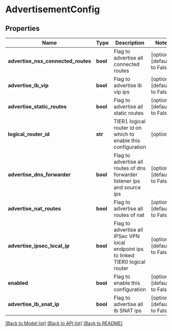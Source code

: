 # AdvertisementConfig

## Properties
Name | Type | Description | Notes
------------ | ------------- | ------------- | -------------
**advertise_nsx_connected_routes** | **bool** | Flag to advertise all connected routes | [optional] [default to False]
**advertise_lb_vip** | **bool** | Flag to advertise lb vip ips | [optional] [default to False]
**advertise_static_routes** | **bool** | Flag to advertise all static routes | [optional] [default to False]
**logical_router_id** | **str** | TIER1 logical router id on which to enable this configuration | [optional] 
**advertise_dns_forwarder** | **bool** | Flag to advertise all routes of dns forwarder listener ips and source ips | [optional] [default to False]
**advertise_nat_routes** | **bool** | Flag to advertise all routes of nat | [optional] [default to False]
**advertise_ipsec_local_ip** | **bool** | Flag to advertise all IPSec VPN local endpoint ips to linked TIER0 logical router | [optional] [default to False]
**enabled** | **bool** | Flag to enable this configuration | [optional] [default to False]
**advertise_lb_snat_ip** | **bool** | Flag to advertise all lb SNAT ips | [optional] [default to False]

[[Back to Model list]](../README.md#documentation-for-models) [[Back to API list]](../README.md#documentation-for-api-endpoints) [[Back to README]](../README.md)

